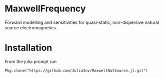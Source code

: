 # MaxwellFrequency

Forward modelling and sensitivities for quasi-static, non-dispersive natural source electromagnetics. 

# Installation

From the julia prompt run
```
Pkg.clone("https://github.com/JuliaInv/MaxwellNatSource.jl.git")
```

<!-- # Tests -->

<!-- From the julia prompt run -->
<!-- ``` -->
<!-- Pkg.test("MaxwellNatSource") -->
<!-- ``` -->
